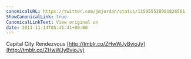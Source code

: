 ```yaml
---
canonicalURL: https://twitter.com/jmjordan/status/135955538981826561
ShowCanonicalLink: true
CanonicalLinkText: View original on
date: 2011-11-14T05:41:41+00:00
---
```

Capital City Rendezvous [http://tmblr.co/ZHwWJyBvioJy](http://tmblr.co/ZHwWJyBvioJy)